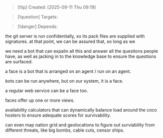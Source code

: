 
>[!tip] Created: [2025-09-11 Thu 09:19]

>[!question] Targets: 

>[!danger] Depends: 

the git server is run confidentially, so its pack files are supplied with signatures.
at that point, we can be assured that, so long as we

we need a bot that can expalin all this and answer all the quesitons people have, as well as jacking in to the knowledge base to ensure the questions are surfaced.

a face is a bot that is arranged on an agent / run on an agent.

bots can be run anywhere, but on our system, it is a face.

a regular web service can be a face too.

faces offer up one or more views.

availability calculators that can dynamically balance load around the coco hosters to ensure adequate scores for survivability.

can even map nation grid and geolocations to figure out surviability from different threats, like big bombs, cable cuts, censor ships.
